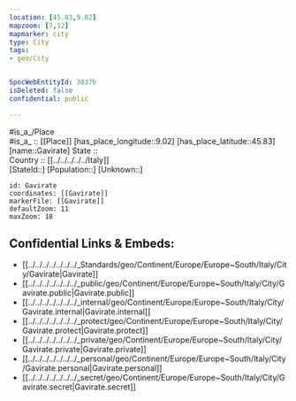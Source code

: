 ```yaml
---
location: [45.83,9.02] 
mapzoom: [7,12] 
mapmarker: city 
type: City
tags:
- geo/City


SpocWebEntityId: 30376
isDeleted: false
confidential: public

---
```

#is_a_/Place  
#is_a_ :: [[Place]] 
[has_place_longitude::9.02] 
[has_place_latitude::45.83] 
[name::Gavirate] 
State ::  
Country :: [[../../../../../Italy]]  
[StateId::] 
[Population::] 
[Unknown::] 


```leaflet
id: Gavirate
coordinates: [[Gavirate]] 
markerFile: [[Gavirate]] 
defaultZoom: 11 
maxZoom: 18
```


## Confidential Links & Embeds: 
- [[../../../../../../../_Standards/geo/Continent/Europe/Europe~South/Italy/City/Gavirate|Gavirate]] 
- [[../../../../../../../_public/geo/Continent/Europe/Europe~South/Italy/City/Gavirate.public|Gavirate.public]] 
- [[../../../../../../../_internal/geo/Continent/Europe/Europe~South/Italy/City/Gavirate.internal|Gavirate.internal]] 
- [[../../../../../../../_protect/geo/Continent/Europe/Europe~South/Italy/City/Gavirate.protect|Gavirate.protect]] 
- [[../../../../../../../_private/geo/Continent/Europe/Europe~South/Italy/City/Gavirate.private|Gavirate.private]] 
- [[../../../../../../../_personal/geo/Continent/Europe/Europe~South/Italy/City/Gavirate.personal|Gavirate.personal]] 
- [[../../../../../../../_secret/geo/Continent/Europe/Europe~South/Italy/City/Gavirate.secret|Gavirate.secret]] 
